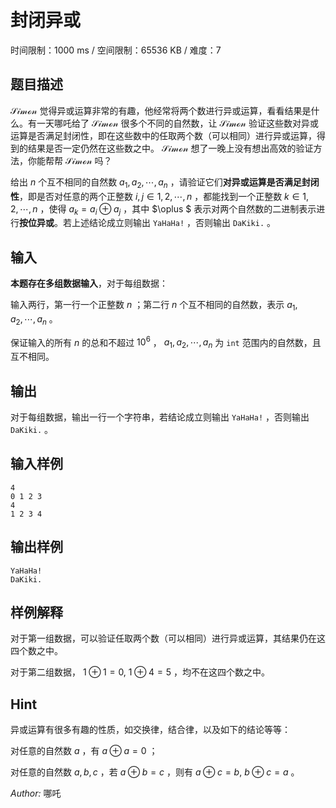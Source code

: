 # 封闭异或

时间限制：1000 ms / 空间限制：65536 KB / 难度：7

## 题目描述

 $\mathcal{Simon}$ 觉得异或运算非常的有趣，他经常将两个数进行异或运算，看看结果是什么。有一天哪吒给了 $\mathcal{Simon}$ 很多个不同的自然数，让 $\mathcal{Simon}$ 验证这些数对异或运算是否满足封闭性，即在这些数中的任取两个数（可以相同）进行异或运算，得到的结果是否一定仍然在这些数之中。 $\mathcal{Simon}$ 想了一晚上没有想出高效的验证方法，你能帮帮 $\mathcal{Simon}$ 吗？

给出 $n$ 个互不相同的自然数 $a_1, a_2, \cdots, a_n$ ，请验证它们**对异或运算是否满足封闭性**，即是否对任意的两个正整数 $i,j \in {1,2,\cdots, n}$ ，都能找到一个正整数 $k\in {1,2,\cdots, n}$ ，使得 $a_k = a_i\oplus a_j$ ，其中 $\oplus $ 表示对两个自然数的二进制表示进行**按位异或**。若上述结论成立则输出 `YaHaHa!` ，否则输出 `DaKiki.` 。

## 输入

**本题存在多组数据输入**，对于每组数据：

输入两行，第一行一个正整数 $n$ ；第二行 $n$ 个互不相同的自然数，表示 $a_1, a_2, \cdots, a_n$ 。

保证输入的所有 $n$ 的总和不超过 $10^6$ ， $a_1, a_2, \cdots, a_n$ 为 `int` 范围内的自然数，且互不相同。

## 输出

对于每组数据，输出一行一个字符串，若结论成立则输出 `YaHaHa!` ，否则输出 `DaKiki.` 。

## 输入样例

    4
    0 1 2 3
    4
    1 2 3 4

## 输出样例

    YaHaHa!
    DaKiki.

## 样例解释

对于第一组数据，可以验证任取两个数（可以相同）进行异或运算，其结果仍在这四个数之中。

对于第二组数据， $1 \oplus 1 = 0,\ 1\oplus4 = 5$ ，均不在这四个数之中。

## Hint

异或运算有很多有趣的性质，如交换律，结合律，以及如下的结论等等：

对任意的自然数 $a$ ，有 $a\oplus a = 0$ ；

对任意的自然数 $a,b,c$ ，若 $a\oplus b = c$ ，则有 $a\oplus c = b,\ b\oplus c = a$ 。

*Author:* 哪吒
